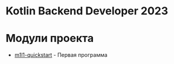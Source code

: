 # Kotlin Backend Developer 2023

# Модули проекта

* [m1l1-quickstart](m1l1-quickstart) - Первая программа
